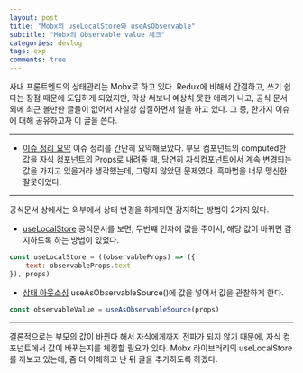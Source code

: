 ```yaml
---
layout: post
title: "Mobx의 useLocalStore와 useAsObservable"
subtitle: "Mobx의 Observable value 체크"
categories: devlog
tags: exp
comments: true
---
```


 사내 프론트엔드의 상태관리는 Mobx로 하고 있다. Redux에 비해서 간결하고, 쓰기 쉽다는 장점 때문에 도입하게 되었지만,
막상 써보니 예상치 못한 에러가 나고, 공식 문서 외에 최근 볼만한 글들이 없어서 사실상 삽질하면서 일을 하고 있다.
그 중, 한가지 이슈에 대해 공유하고자 이 글을 쓴다.

---

- [이슈 정리 요약](https://github.com/bluelion2/Project-issue-repo/issues/21)
이슈 정리를 간단히 요약해보았다. 부모 컴포넌트의 computed한 값을 자식 컴포넌트의 Props로 내려줄 때, 당연히 자식컴포넌트에서 계속 
변경되는 값을 가지고 있을거라 생각했는데, 그렇지 않았던 문제였다. 흑마법을 너무 맹신한 잘못이었다.

---

공식문서 상에서는 외부에서 상태 변경을 하게되면 감지하는 방법이 2가지 있다.

- [useLocalStore](https://mobx-react.js.org/state-local#non-observable-dependencies)
공식문서를 보면, 두번쨰 인자에 값을 주어서, 해당 값이 바뀌면 감지하도록 하는 방법이 있었다.

```jsx
const useLocalStore = ((observableProps) => ({
    text: observableProps.text
}), props)
```

- [상태 아웃소싱](https://mobx-react.js.org/state-outsourcing)
useAsObservableSource()에 값을 넣어서 값을 관찰하게 한다.

```jsx
const observableValue = useAsObservableSource(props)
```

---

결론적으로는 부모의 값이 바뀐다 해서 자식에게까지 전파가 되지 않기 때문에, 자식 컴포넌트에서 값이 바뀌는지를 체킹할 필요가 있다.
Mobx 라이브러리의 useLocalStore를 까보고 있는데, 좀 더 이해하고 난 뒤 글을 추가하도록 하겠다.

